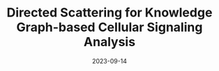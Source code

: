 ---
title: "Directed Scattering for Knowledge Graph-based Cellular Signaling Analysis"
collection: pubC
# url: /publications/measure-space-scattering
excerpt: ''
date: 2023-09-14
venue: 'arXiv preprint'
paperurl: 'https://doi.org/10.48550/arXiv.2309.07813'
arxivurl: 'https://doi.org/10.48550/arXiv.2309.07813'
citation: 'Venkat, A., Chew, J.A., Rodriguez, F.C., Tape, C.J., Perlmutter, M., Krishnaswamy, S. Accepted to ICASSP 2024.'
---